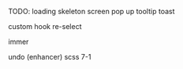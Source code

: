 TODO:
loading skeleton screen 
pop up
tooltip
toast 

custom hook
re-select

immer


undo (enhancer)
scss 7-1